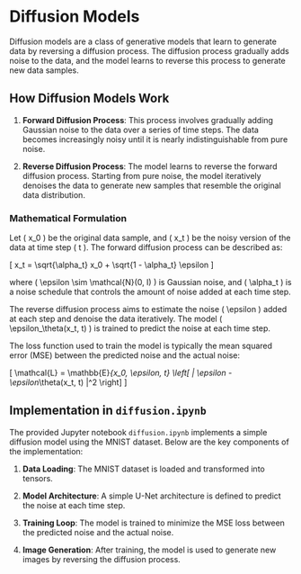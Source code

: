 # Diffusion Models

Diffusion models are a class of generative models that learn to generate data by reversing a diffusion process. The diffusion process gradually adds noise to the data, and the model learns to reverse this process to generate new data samples.

## How Diffusion Models Work

1. **Forward Diffusion Process**: This process involves gradually adding Gaussian noise to the data over a series of time steps. The data becomes increasingly noisy until it is nearly indistinguishable from pure noise.

2. **Reverse Diffusion Process**: The model learns to reverse the forward diffusion process. Starting from pure noise, the model iteratively denoises the data to generate new samples that resemble the original data distribution.

### Mathematical Formulation

Let \( x_0 \) be the original data sample, and \( x_t \) be the noisy version of the data at time step \( t \). The forward diffusion process can be described as:

\[ x_t = \sqrt{\alpha_t} x_0 + \sqrt{1 - \alpha_t} \epsilon \]

where \( \epsilon \sim \mathcal{N}(0, I) \) is Gaussian noise, and \( \alpha_t \) is a noise schedule that controls the amount of noise added at each time step.

The reverse diffusion process aims to estimate the noise \( \epsilon \) added at each step and denoise the data iteratively. The model \( \epsilon_\theta(x_t, t) \) is trained to predict the noise at each time step.

The loss function used to train the model is typically the mean squared error (MSE) between the predicted noise and the actual noise:

\[ \mathcal{L} = \mathbb{E}_{x_0, \epsilon, t} \left[ \| \epsilon - \epsilon_\theta(x_t, t) \|^2 \right] \]

## Implementation in `diffusion.ipynb`

The provided Jupyter notebook `diffusion.ipynb` implements a simple diffusion model using the MNIST dataset. Below are the key components of the implementation:

1. **Data Loading**: The MNIST dataset is loaded and transformed into tensors.

2. **Model Architecture**: A simple U-Net architecture is defined to predict the noise at each time step.

3. **Training Loop**: The model is trained to minimize the MSE loss between the predicted noise and the actual noise.

4. **Image Generation**: After training, the model is used to generate new images by reversing the diffusion process.
